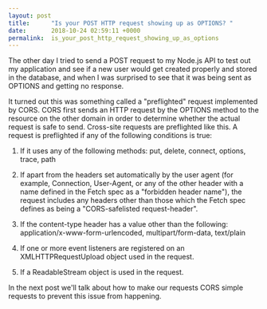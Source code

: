 ```yaml
---
layout: post
title:      "Is your POST HTTP request showing up as OPTIONS? "
date:       2018-10-24 02:59:11 +0000
permalink:  is_your_post_http_request_showing_up_as_options
---
```



The other day I tried to send a POST request to my Node.js API to test out my application and see if a new user would get created properly and stored in the database, and when I was surprised to see that it was being sent as OPTIONS and getting no response.  

It turned out this was something called a "preflighted" request implemented by CORS. CORS first sends an HTTP request by the OPTIONS method to the resource on the other domain in order to determine whether the actual request is safe to send. Cross-site requests are preflighted like this. A request is preflighted if any of the following conditions is true:

1) If it uses any of the following methods: put, delete, connect, options, trace, path
2) If apart from the headers set automatically by the user agent (for example, Connection, User-Agent, or any of the other header with a name defined in the Fetch spec as a "forbidden header name"), the request includes any headers other than those which the Fetch spec defines as being a "CORS-safelisted request-header".
3) If the content-type header has a value other than the following: application/x-www-form-urlencoded, multipart/form-data, text/plain

4) If one or more event listeners are registered on an XMLHTTPRequestUpload object used in the request. 
5) If a ReadableStream object is used in the request. 

In the next post we'll talk about how to make our requests CORS simple requests to prevent this issue from happening. 

